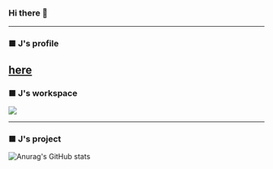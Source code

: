 ### Hi there 👋   
      
---
<!--
**Jin-bright/Jin-bright** is a ✨ _special_ ✨ repository because its `README.md` (this file) appears on your GitHub profile.

Here are some ideas to get you started:

- 🔭 I’m currently working on ...
- 🌱 I’m currently learning ...
- 👯 I’m looking to collaborate on ...
- 🤔 I’m looking for help with ...
- 💬 Ask me about ...
- 📫 How to reach me: ...
- 😄 Pronouns: ...
- ⚡ Fun fact: ...
-->

### ■ J's profile
[here](https://jin-bright.github.io/, "j's profile")
---
     
### ■ J's workspace
<a href="https://www.notion.so/brightjin/Let-s-bright-J-5f35c0622be84a44855fcc3a5090deaa?pvs=4" target="_blank">
  <img src="https://img.shields.io/badge/notion-000000?style=flat&logo=NOTION&logoColor=000000"/></a>        
     
    
---    
### ■ J's project

![Anurag's GitHub stats](https://github-readme-stats.vercel.app/api?username=Jin-bright&show_icons=true&theme=radical)


